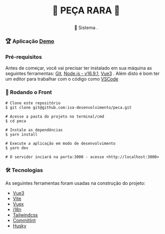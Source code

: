 <h1 align="center">

💬 PEÇA RARA 💬	

</h1>
<p align="center">🚀  Sistema . 
</p>

### 🏆 Aplicação [Demo]()

### Pré-requisitos

Antes de começar, você vai precisar ter instalado em sua máquina as seguintes ferramentas:
[Git](https://git-scm.com/), [Node.js - v16.9.1](https://nodejs.org/en/), [Vue3](https://v3.vuejs.org/) .
Além disto é bom ter um editor para trabalhar com o código como [VSCode](https://code.visualstudio.com/)

### 🎲 Rodando o Front

```
# Clone este repositório
$ git clone git@github.com:isa-desenvolvimento/peca.git

# Acesse a pasta do projeto no terminal/cmd
$ cd peca

# Instale as dependências
$ yarn install

# Execute a aplicação em modo de desenvolvimento
$ yarn dev

# O servidor inciará na porta:3000 - acesse <http://localhost:3000>

```

### 🛠 Tecnologias

As seguintes ferramentas foram usadas na construção do projeto:

- [Vue3](https://v3.vuejs.org/)
- [Vite](https://vitejs.dev/) 
- [Vuex](https://vuex.vuejs.org/) 
- [i18n](https://vue-i18n.intlify.dev/) 
- [Tailwindcss](https://tailwindcss.com/) 
- [Commitlint](https://commitlint.js.org/)
- [Husky](https://www.husky.com.br/)
